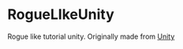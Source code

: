 # RogueLIkeUnity
Rogue like tutorial unity. Originally made from [Unity](https://learn.unity.com/tutorial/2d-roguelike-setup-and-assets)